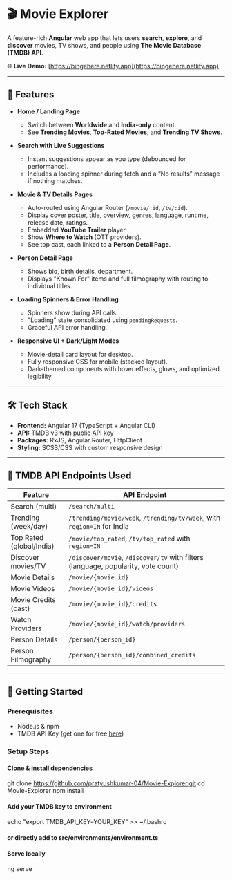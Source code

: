 # 🎬 Movie Explorer

A feature-rich **Angular** web app that lets users **search**, **explore**, and **discover** movies, TV shows, and people using **The Movie Database (TMDB) API**.

🌐 **Live Demo:** [https://bingehere.netlify.app](https://bingehere.netlify.app)

---

## 📌 Features

- **Home / Landing Page**  
  - Switch between **Worldwide** and **India-only** content.
  - See **Trending Movies**, **Top-Rated Movies**, and **Trending TV Shows**.

- **Search with Live Suggestions**  
  - Instant suggestions appear as you type (debounced for performance).
  - Includes a loading spinner during fetch and a “No results” message if nothing matches.

- **Movie & TV Details Pages**  
  - Auto-routed using Angular Router (`/movie/:id`, `/tv/:id`).
  - Display cover poster, title, overview, genres, language, runtime, release date, ratings.
  - Embedded **YouTube Trailer** player.
  - Show **Where to Watch** (OTT providers).
  - See top cast, each linked to a **Person Detail Page**.

- **Person Detail Page**  
  - Shows bio, birth details, department.
  - Displays "Known For" items and full filmography with routing to individual titles.

- **Loading Spinners & Error Handling**  
  - Spinners show during API calls.
  - "Loading" state consolidated using `pendingRequests`.
  - Graceful API error handling.

- **Responsive UI + Dark/Light Modes**  
  - Movie-detail card layout for desktop.
  - Fully responsive CSS for mobile (stacked layout).
  - Dark-themed components with hover effects, glows, and optimized legibility.

---

## 🛠 Tech Stack

- **Frontend:** Angular 17 (TypeScript + Angular CLI)  
- **API:** TMDB v3 with public API key  
- **Packages:** RxJS, Angular Router, HttpClient  
- **Styling:** SCSS/CSS with custom responsive design

---

## 🔌 TMDB API Endpoints Used

| Feature                | API Endpoint |
|------------------------|--------------|
| Search (multi)         | `/search/multi` |
| Trending (week/day)    | `/trending/movie/week`, `/trending/tv/week`, with `region=IN` for India |
| Top Rated (global/India) | `/movie/top_rated`, `/tv/top_rated` with `region=IN` |
| Discover movies/TV     | `/discover/movie`, `/discover/tv` with filters (language, popularity, vote count) |
| Movie Details          | `/movie/{movie_id}` |
| Movie Videos           | `/movie/{movie_id}/videos` |
| Movie Credits (cast)   | `/movie/{movie_id}/credits` |
| Watch Providers        | `/movie/{movie_id}/watch/providers` |
| Person Details         | `/person/{person_id}` |
| Person Filmography     | `/person/{person_id}/combined_credits` |

---

## 🚀 Getting Started

### Prerequisites  
- Node.js & npm  
- TMDB API Key (get one for free [here](https://www.themoviedb.org/documentation/api))

### Setup Steps


#### Clone & install dependencies
git clone https://github.com/pratyushkumar-04/Movie-Explorer.git
cd Movie-Explorer
npm install

#### Add your TMDB key to environment
echo "export TMDB_API_KEY=YOUR_KEY" >> ~/.bashrc
#### or directly add to src/environments/environment.ts

#### Serve locally
ng serve

